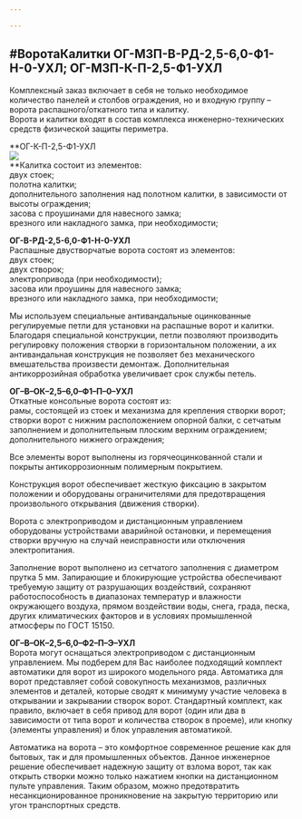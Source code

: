```yaml
---

---
```

## #ВоротаКалитки ОГ-МЗП-В-РД-2,5-6,0-Ф1-Н-0-УХЛ; ОГ-МЗП-К-П-2,5-Ф1-УХЛ

Комплексный заказ включает в себя не только необходимое количество панелей и столбов ограждения, но и входную группу – ворота распашного/откатного типа и калитку.  
Ворота и калитки входят в состав комплекса инженерно-технических средств физической защиты периметра.

**ОГ-К-П-2,5-Ф1-УХЛ  
![](/static/2022-02-08-22-33-23.png)  
**Калитка состоит из элементов:  
двух стоек;  
полотна калитки;  
дополнительного заполнения над полотном калитки, в зависимости от высоты ограждения;  
засова с проушинами для навесного замка;  
врезного или накладного замка, при необходимости;

**ОГ-В-РД-2,5-6,0-Ф1-Н-0-УХЛ**  
Распашные двустворчатые ворота состоят из элементов:  
двух стоек;  
двух створок;  
электропривода (при необходимости);  
засова или проушины для навесного замка;  
врезного или накладного замка, при необходимости;

Мы используем специальные антивандальные оцинкованные регулируемые петли для установки на распашные ворот и калитки. Благодаря специальной конструкции, петли позволяют производить регулировку положения створки в горизонтальном положении, а их антивандальная конструкция не позволяет без механического вмешательства произвести демонтаж. Дополнительная антикоррозийная обработка увеличивает срок службы петель.

**ОГ–В–ОК–2,5–6,0–Ф1–П–0–УХЛ**  
Откатные консольные ворота состоят из:  
рамы, состоящей из стоек и механизма для крепления створки ворот;  
створки ворот с нижним расположением опорной балки, с сетчатым заполнением и дополнительным плоским верхним ограждением;  
дополнительного нижнего ограждения;

Все элементы ворот выполнены из горячеоцинкованной стали и покрыты антикоррозионным полимерным покрытием.

Конструкция ворот обеспечивает жесткую фиксацию в закрытом положении и оборудованы ограничителями для предотвращения произвольного открывания (движения створки).

Ворота с электроприводом и дистанционным управлением оборудованы устройствами аварийной остановки, и перемещения створки вручную на случай неисправности или отключения электропитания.

Заполнение ворот выполнено из сетчатого заполнения с диаметром прутка 5 мм. Запирающие и блокирующие устройства обеспечивают требуемую защиту от разрушающих воздействий, сохраняют работоспособность в диапазонах температур и влажности окружающего воздуха, прямом воздействии воды, снега, града, песка, других климатических факторов и в условиях промышленной атмосферы по ГОСТ 15150.

**ОГ–В–ОК–2,5–6,0–Ф2–П–Э–УХЛ**  
Ворота могут оснащаться электроприводом с дистанционным управлением. Мы подберем для Вас наиболее подходящий комплект автоматики для ворот из широкого модельного ряда. Автоматика для ворот представляет собой совокупность механизмов, различных элементов и деталей, которые сводят к минимуму участие человека в открывании и закрывании створок ворот. Стандартный комплект, как правило, включает в себя привод для ворот (один или два в зависимости от типа ворот и количества створок в проеме), или кнопку (элементы управления) и блок управления автоматикой.

Автоматика на ворота – это комфортное современное решение как для бытовых, так и для промышленных объектов. Данное инженерное решение обеспечивает надежную защиту от взлома ворот, так как открыть створки можно только нажатием кнопки на дистанционном пульте управления. Таким образом, можно предотвратить несанкционированное проникновение на закрытую территорию или угон транспортных средств.